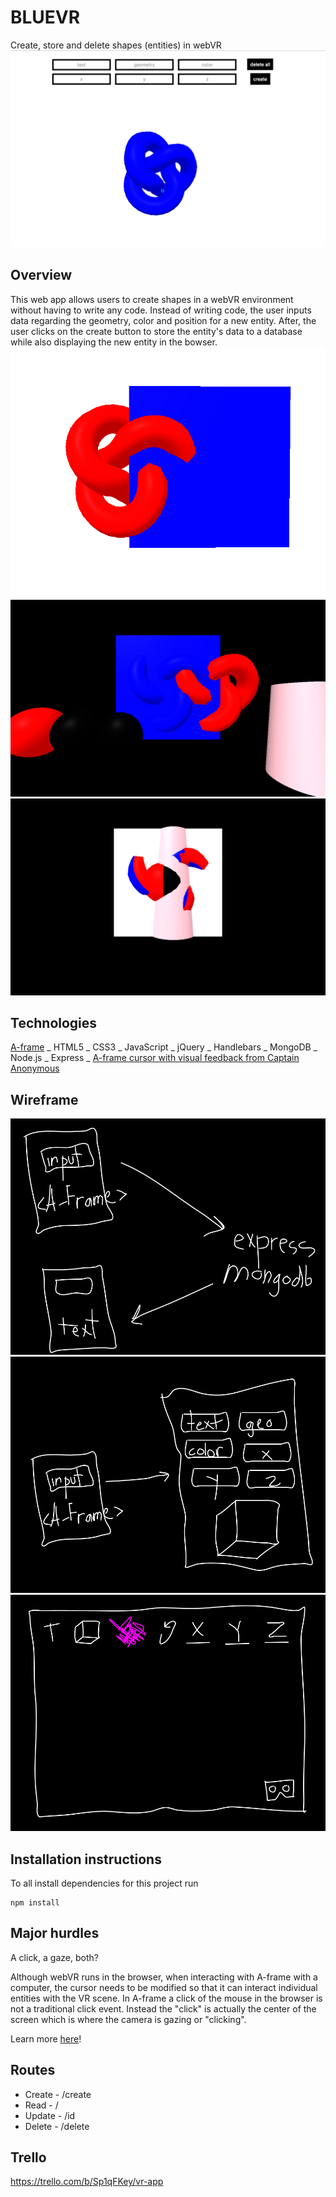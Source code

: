 # BLUEVR
Create, store and delete shapes (entities) in webVR
![](assets/assets1.png?raw=true)


## Overview
This web app allows users to create shapes in a webVR environment without having to write any code. Instead of writing code, the user inputs data regarding the geometry, color and position for a new entity. After, the user clicks on the create button to store the entity's data to a database while also displaying the new entity in the bowser.
![](assets/assets2.png?raw=true)
![](assets/assets3.png?raw=true)
![](assets/assets4.png?raw=true)


## Technologies
[A-frame](https://aframe.io/) _ HTML5 _ CSS3 _ JavaScript _ jQuery _ Handlebars _ MongoDB _ Node.js _ Express _ [A-frame cursor with visual feedback from Captain Anonymous](http://codepen.io/anon/pen/dpmpJP)


## Wireframe
![](assets/wireframe1.png?raw=true)
![](assets/wireframe2.png?raw=true)
![](assets/wireframe3.png?raw=true)


## Installation instructions
To all install dependencies for this project run
```
npm install
```

## Major hurdles
A click, a gaze, both?

Although webVR runs in the browser, when interacting with A-frame with a computer, the cursor needs to be modified so that it can interact individual entities with the VR scene. In A-frame a click of the mouse in the browser is not a traditional click event. Instead the "click" is actually the center of the screen which is where the camera is gazing or "clicking".

Learn more [here](https://aframe.io/docs/0.5.0/components/cursor.html#sidebar)!


## Routes
- Create - /create
- Read - /
- Update - /id
- Delete - /delete

## Trello
https://trello.com/b/Sp1qFKey/vr-app
